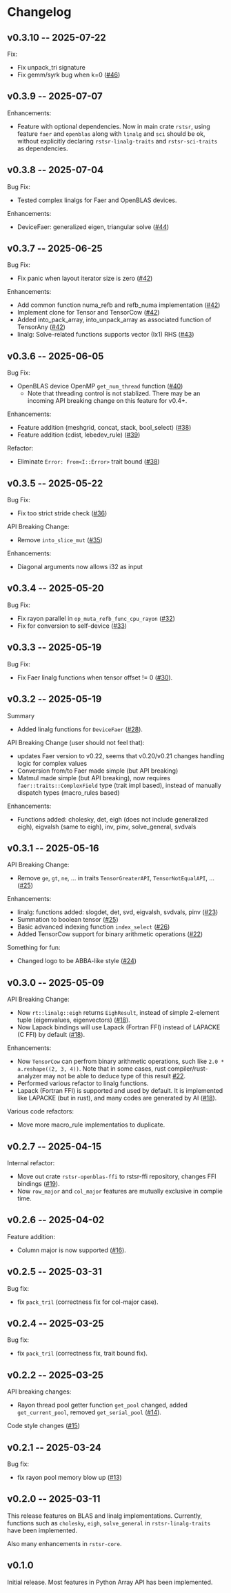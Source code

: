 # Changelog

## v0.3.10 -- 2025-07-22

Fix:
- Fix unpack_tri signature
- Fix gemm/syrk bug when k=0 ([#46](https://github.com/RESTGroup/rstsr/pull/46))

## v0.3.9 -- 2025-07-07

Enhancements:
- Feature with optional dependencies. Now in main crate `rstsr`, using feature `faer` and `openblas` along with `linalg` and `sci` should be ok, without explicitly declaring `rstsr-linalg-traits` and `rstsr-sci-traits` as dependencies. 

## v0.3.8 -- 2025-07-04

Bug Fix:
- Tested complex linalgs for Faer and OpenBLAS devices.

Enhancements:
- DeviceFaer: generalized eigen, triangular solve ([#44](https://github.com/RESTGroup/rstsr/pull/44))

## v0.3.7 -- 2025-06-25

Bug Fix:
- Fix panic when layout iterator size is zero ([#42](https://github.com/RESTGroup/rstsr/pull/42))

Enhancements:
- Add common function numa_refb and refb_numa implementation ([#42](https://github.com/RESTGroup/rstsr/pull/42))
- Implement clone for Tensor and TensorCow ([#42](https://github.com/RESTGroup/rstsr/pull/42))
- Added into_pack_array, into_unpack_array as associated function of TensorAny ([#42](https://github.com/RESTGroup/rstsr/pull/42))
- linalg: Solve-related functions supports vector (Ix1) RHS ([#43](https://github.com/RESTGroup/rstsr/pull/43))

## v0.3.6 -- 2025-06-05

Bug Fix:
- OpenBLAS device OpenMP `get_num_thread` function ([#40](https://github.com/RESTGroup/rstsr/pull/40))
    - Note that threading control is not stablized. There may be an incoming API breaking change on this feature for v0.4+.

Enhancements:
- Feature addition (meshgrid, concat, stack, bool_select) ([#38](https://github.com/RESTGroup/rstsr/pull/38))
- Feature addition (cdist, lebedev_rule) ([#39](https://github.com/RESTGroup/rstsr/pull/39))

Refactor:
- Eliminate `Error: From<I::Error>` trait bound ([#38](https://github.com/RESTGroup/rstsr/pull/38))

## v0.3.5 -- 2025-05-22

Bug Fix:
- Fix too strict stride check ([#36](https://github.com/RESTGroup/rstsr/pull/36))

API Breaking Change:
- Remove `into_slice_mut` ([#35](https://github.com/RESTGroup/rstsr/pull/35))

Enhancements:
- Diagonal arguments now allows i32 as input

## v0.3.4 -- 2025-05-20

Bug Fix:
- Fix rayon parallel in `op_muta_refb_func_cpu_rayon` ([#32](https://github.com/RESTGroup/rstsr/pull/32))
- Fix for conversion to self-device ([#33](https://github.com/RESTGroup/rstsr/pull/33))

## v0.3.3 -- 2025-05-19

Bug Fix:
- Fix Faer linalg functions when tensor offset != 0 ([#30](https://github.com/RESTGroup/rstsr/pull/30)).

## v0.3.2 -- 2025-05-19

Summary
- Added linalg functions for `DeviceFaer` ([#28](https://github.com/RESTGroup/rstsr/pull/28)).

API Breaking Change (user should not feel that):
- updates Faer version to v0.22, seems that v0.20/v0.21 changes handling logic for complex values
- Conversion from/to Faer made simple (but API breaking)
- Matmul made simple (but API breaking), now requires `faer::traits::ComplexField` type (trait impl based), instead of manually dispatch types (macro_rules based)

Enhancements:
- Functions added: cholesky, det, eigh (does not include generalized eigh), eigvalsh (same to eigh), inv, pinv, solve_general, svdvals

## v0.3.1 -- 2025-05-16

API Breaking Change:
- Remove `ge`, `gt`, `ne`, ... in traits `TensorGreaterAPI`, `TensorNotEqualAPI`, ... ([#25](https://github.com/RESTGroup/rstsr/pull/25))

Enhancements:
- linalg: functions added: slogdet, det, svd, eigvalsh, svdvals, pinv ([#23](https://github.com/RESTGroup/rstsr/pull/23))
- Summation to boolean tensor ([#25](https://github.com/RESTGroup/rstsr/pull/25))
- Basic advanced indexing function `index_select` ([#26](https://github.com/RESTGroup/rstsr/pull/26))
- Added TensorCow support for binary arithmetic operations ([#22](https://github.com/RESTGroup/rstsr/pull/22))

Something for fun:
- Changed logo to be ABBA-like style ([#24](https://github.com/RESTGroup/rstsr/pull/24))

## v0.3.0 -- 2025-05-09

API Breaking Change:
- Now `rt::linalg::eigh` returns `EighResult`, instead of simple 2-element tuple (eigenvalues, eigenvectors) ([#18](https://github.com/RESTGroup/rstsr/pull/18)).
- Now Lapack bindings will use Lapack (Fortran FFI) instead of LAPACKE (C FFI) by default ([#18](https://github.com/RESTGroup/rstsr/pull/18)).

Enhancements:
- Now `TensorCow` can perfrom binary arithmetic operations, such like `2.0 * a.reshape((2, 3, 4))`. Note that in some cases, rust compiler/rust-analyzer may not be able to deduce type of this result [#22](https://github.com/RESTGroup/rstsr/pull/18).
- Performed various refactor to linalg functions.
- Lapack (Fortran FFI) is supported and used by default. It is implemented like LAPACKE (but in rust), and many codes are generated by AI ([#18](https://github.com/RESTGroup/rstsr/pull/18)).

Various code refactors:
- Move more macro_rule implementatios to duplicate.

## v0.2.7 -- 2025-04-15

Internal refactor:
- Move out crate `rstsr-openblas-ffi` to rstsr-ffi repository, changes FFI bindings ([#19](https://github.com/RESTGroup/rstsr/pull/19)).
- Now `row_major` and `col_major` features are mutually exclusive in complie time.

## v0.2.6 -- 2025-04-02

Feature addition:
- Column major is now supported ([#16](https://github.com/RESTGroup/rstsr/pull/16)).

## v0.2.5 -- 2025-03-31

Bug fix:
- fix `pack_tril` (correctness fix for col-major case).

## v0.2.4 -- 2025-03-25

Bug fix:
- fix `pack_tril` (correctness fix, trait bound fix).

## v0.2.2 -- 2025-03-25

API breaking changes:
- Rayon thread pool getter function `get_pool` changed, added `get_current_pool`, removed `get_serial_pool` ([#14](https://github.com/RESTGroup/rstsr/pull/14)).

Code style changes ([#15](https://github.com/RESTGroup/rstsr/pull/15))

## v0.2.1 -- 2025-03-24

Bug fix:
- fix rayon pool memory blow up ([#13](https://github.com/RESTGroup/rstsr/pull/13))

## v0.2.0 -- 2025-03-11

This release features on BLAS and linalg implementations. Currently, functions such as `cholesky`, `eigh`, `solve_general` in `rstsr-linalg-traits` have been implemented.

Also many enhancements in `rstsr-core`.

## v0.1.0

Initial release. Most features in Python Array API has been implemented.
